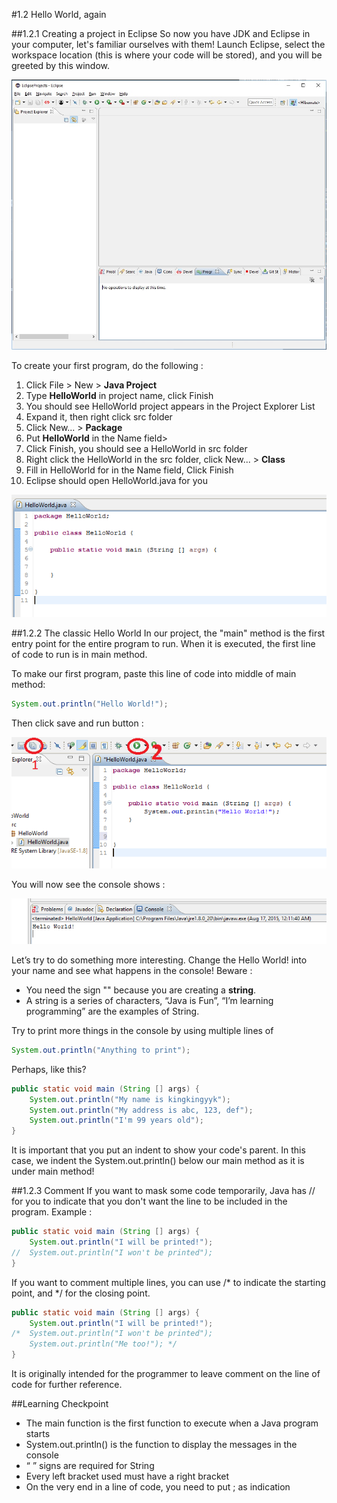 ﻿#1.2 Hello World, again

##1.2.1 Creating a project in Eclipse
So now you have JDK and Eclipse in your computer, let's familiar ourselves with them! Launch Eclipse, select the workspace location (this is where your code will be stored), and you will be greeted by this window.

![](resources/1.2.1.jpg)

To create your first program, do the following :

1. Click File > New > **Java Project**
2. Type **HelloWorld** in project name, click Finish
3. You should see HelloWorld project appears in the Project Explorer List
4. Expand it, then right click src folder
5. Click New... > **Package**
6. Put **HelloWorld** in the Name field>
7. Click Finish, you should see a HelloWorld in src folder
8. Right click the HelloWorld in the src folder, click New... > **Class**
9. Fill in HelloWorld for in the Name field, Click Finish
10. Eclipse should open HelloWorld.java for you

![](resources/1.2.2.png)

##1.2.2 The classic Hello World
In our project, the "main" method is the first entry point for the entire program to run. When it is executed, the first line of code to run is in main method. 

To make our first program, paste this line of code into middle of main method:
```Java
System.out.println("Hello World!");
```

Then click save and run button : 

![](resources/1.2.3.png)

You will now see the console shows :

![](resources/1.2.4.png)

Let’s try to do something more interesting. Change the Hello World! into your name and see what happens in the console! Beware :

* You need the sign "" because you are creating a **string**.
* A string is a series of characters, “Java is Fun”, “I’m learning programming” are the examples of String.


Try to print more things in the console by using multiple lines of
```Java
System.out.println("Anything to print");
```
Perhaps, like this?
```Java
public static void main (String [] args) {
	System.out.println("My name is kingkingyyk");
	System.out.println("My address is abc, 123, def");
	System.out.println("I'm 99 years old");
}
```
It is important that you put an indent to show your code's parent. In this case, we indent the System.out.println() below our main method as it is under main method!


##1.2.3 Comment
If you want to mask some code temporarily, Java has // for you to indicate that you don't want the line to be included in the program. Example :
```Java
public static void main (String [] args) {
	System.out.println("I will be printed!");
//	System.out.println("I won't be printed");
}
```

If you want to comment multiple lines, you can use /* to indicate the starting point, and */ for the closing point.
```Java
public static void main (String [] args) {
	System.out.println("I will be printed!");
/*	System.out.println("I won't be printed");
	System.out.println("Me too!"); */
}
```
It is originally intended for the programmer to leave comment on the line of code for further reference.

##Learning Checkpoint
* The main function is the first function to execute when a Java program starts
* System.out.println() is the function to display the messages in the console
* “ ” signs are required for String
* Every left bracket used must have a right bracket
* On the very end in a line of code, you need to put ; as indication